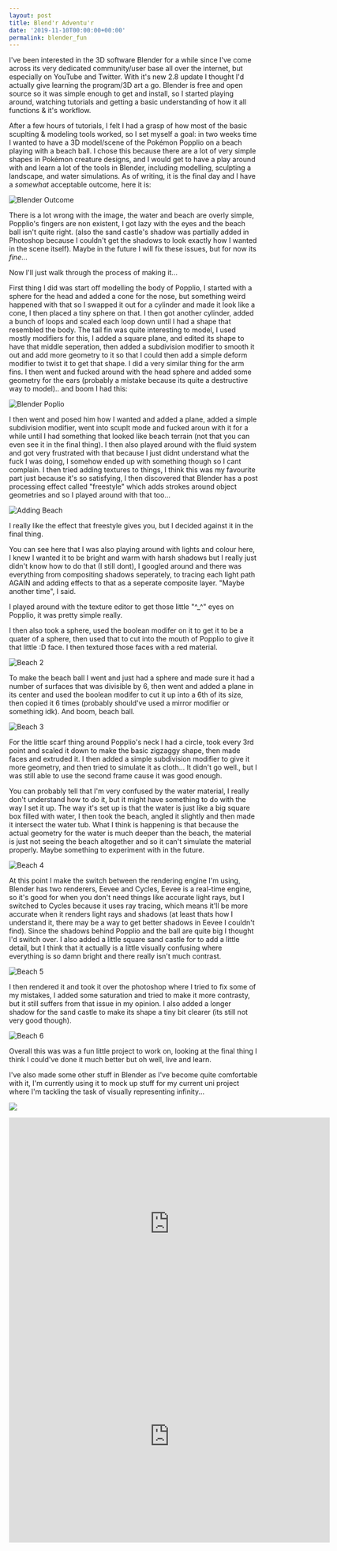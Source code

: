 ```yaml
---
layout: post
title: Blend'r Adventu'r
date: '2019-11-10T00:00:00+00:00'
permalink: blender_fun
---
```

I've been interested in the 3D software Blender for a while since I've come across its very dedicated community/user base all over the internet, but especially on YouTube and Twitter. With it's new 2.8 update I thought I'd actually give learning the program/3D art a go. Blender is free and open source so it was simple enough to get and install, so I started playing around, watching tutorials and getting a basic understanding of how it all functions & it's workflow. 

After a few hours of tutorials, I felt I had a grasp of how most of the basic scuplting & modeling tools worked, so I set myself a goal: in two weeks time I wanted to have a 3D model/scene of the Pokémon Popplio on a beach playing with a beach ball. I chose this because there are a lot of very simple shapes in Pokémon creature designs, and I would get to have a play around with and learn a lot of the tools in Blender, including modelling, sculpting a landscape, and water simulations. As of writing, it is the final day and I have a *somewhat* acceptable outcome, here it is: 


![Blender Outcome](/assets/posts/blendr_outcome.png)

There is a lot wrong with the image, the water and beach are overly simple, Popplio's fingers are non existent, I got lazy with the eyes and the beach ball isn't quite right. (also the sand castle's shadow was partially added in Photoshop because I couldn't get the shadows to look exactly how I wanted in the scene itself). Maybe in the future I will fix these issues, but for now its *fine*... 

Now I'll just walk through the process of making it... 

First thing I did was start off modelling the body of Popplio, I started with a sphere for the head and added a cone for the nose, but something weird happened with that so I swapped it out for a cylinder and made it look like a cone, I then placed a tiny sphere on that. I then got another cylinder, added a bunch of loops and scaled each loop down until I had a shape that resembled the body. 
The tail fin was quite interesting to model, I used mostly modifiers for this, I added a square plane, and edited its shape to have that middle seperation, then added a subdivision modifier to smooth it out and add more geometry to it so that I could then add a simple deform modifier to twist it to get that shape. I did a very similar thing for the arm fins. I then went and fucked around with the head sphere and added some geometry for the ears (probably a mistake because its quite a destructive way to model).. and boom I had this: 

![Blender Poplio](/assets/posts/blendr_poplio.png)

I then went and posed him how I wanted and added a plane, added a simple subdivision modifier, went into scuplt mode and fucked aroun with it for a while until I had something that looked like beach terrain (not that you can even see it in the final thing). I then also played around with the fluid system and got very frustrated with that because I just didnt understand what the fuck I was doing, I somehow ended up with something though so I cant complain. 
I then tried adding textures to things, I think this was my favourite part just because it's so satisfying, I then discovered that Blender has a post processing effect called "freestyle" which adds strokes around object geometries and so I played around with that too... 

![Adding Beach](/assets/posts/blendr_alphabeach.png)

I really like the effect that freestyle gives you, but I decided against it in the final thing.

You can see here that I was also playing around with lights and colour here, I knew I wanted it to be bright and warm with harsh shadows but I really just didn't know how to do that (I still dont), I googled around and there was everything from compositing shadows seperately, to tracing each light path AGAIN and adding effects to that as a seperate composite layer. "Maybe another time", I said. 

I played around with the texture editor to get those little "^_^" eyes on Popplio, it was pretty simple really. 

I then also took a sphere, used the boolean modifer on it to get it to be a quater of a sphere, then used that to cut into the mouth of Popplio to give it that little :D face. I then textured those faces with a red material.

![Beach 2](assets/posts/blendr_beach2.png)

To make the beach ball I went and just had a sphere and made sure it had a number of surfaces that was divisible by 6, then went and added a plane in its center and used the boolean modifer to cut it up into a 6th of its size, then copied it 6 times (probably should've used a mirror modifier or something idk). And boom, beach ball.

![Beach 3](assets/posts/blendr_beach3.png)

For the little scarf thing around Popplio's neck I had a circle, took every 3rd point and scaled it down to make the basic zigzaggy shape, then made faces and extruded it. I then added a simple subdivision modifier to give it more geometry, and then tried to simulate it as cloth... It didn't go well., but I was still able to use the second frame cause it was good enough. 

You can probably tell that I'm very confused by the water material, I really don't understand how to do it, but it might have something to do with the way I set it up. The way it's set up is that the water is just like a big square box filled with water, I then took the beach, angled it slightly and then made it intersect the water tub. What I think is happening is that because the actual geometry for the water is much deeper than the beach, the material is just not seeing the beach altogether and so it can't simulate the material properly. Maybe something to experiment with in the future. 

![Beach 4](assets/posts/blendr_beach4.png)

At this point I make the switch between the rendering engine I'm using, Blender has two renderers, Eevee and Cycles, Eevee is a real-time engine, so it's good for when you don't need things like accurate light rays, but I switched to Cycles because it uses ray tracing, which means it'll be more accurate when it renders light rays and shadows (at least thats how I understand it, there may be a way to get better shadows in Eevee I couldn't find). Since the shadows behind Popplio and the ball are quite big I thought I'd switch over. I also added a little square sand castle for to add a little detail, but I think that it actually is a little visually confusing where everything is so damn bright and there really isn't much contrast. 

![Beach 5](assets/posts/blendr_beach5.png)

I then rendered it and took it over the photoshop where I tried to fix some of my mistakes, I added some saturation and tried to make it more contrasty, but it still suffers from that issue in my opinion. I also added a longer shadow for the sand castle to make its shape a tiny bit clearer (its still not very good though).

![Beach 6](assets/posts/blendr_beach6.png)

Overall this was was a fun little project to work on, looking at the final thing I think I could've done it much better but oh well, live and learn. 

I've also made some other stuff in Blender as I've become quite comfortable with it, I'm currently using it to mock up stuff for my current uni project where I'm tackling the task of visually representing infinity...

![](assets/posts/stance_book_mirror.png)

<iframe width="650" height="430" src="https://www.youtube.com/embed/wjBmzWBa8OY" frameborder="0" allow="accelerometer; autoplay; clipboard-write; encrypted-media; gyroscope; picture-in-picture" allowfullscreen></iframe>

<iframe width="650" height="430" src="https://www.youtube.com/embed/sZXMt8gDk2M" frameborder="0" allow="accelerometer; autoplay; clipboard-write; encrypted-media; gyroscope; picture-in-picture" allowfullscreen></iframe>